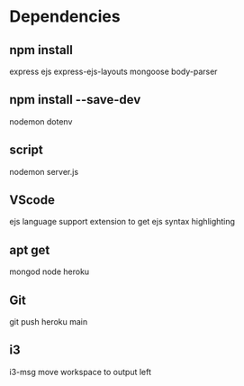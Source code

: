 # Dependencies
## npm install
express
ejs
express-ejs-layouts
mongoose
body-parser
## npm install --save-dev
nodemon
dotenv
## script
nodemon server.js

## VScode
ejs language support extension to get ejs syntax highlighting 

## apt get 
mongod
node
heroku

## Git
git push heroku main

## i3
i3-msg move workspace to output left